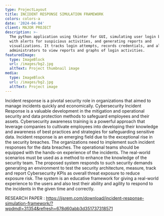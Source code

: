 ```yaml
---
type: ProjectLayout
title: INCIDENT RESPONSE SIMULATION FRAMEWORK
colors: colors-a
date: '2024-04-04'
client: MAJOR PROJECT
description: >-
  The python application using tkinter for GUI, simulating user login behavior
  with alerts for suspicious activities, and generating reports and
  visualizations. It tracks login attempts, records credentials, and allows
  administrators to view reports and graphs of login activities.
featuredImage:
  type: ImageBlock
  url: /images/bg2.jpg
  altText: Project thumbnail image
media:
  type: ImageBlock
  url: /images/bg2.jpg
  altText: Project image
---
```

Incident response is a pivotal security role in organizations that aimed to manage incidents quickly and economically.  Cybersecurity Incident Response is a valuable development in the mitigation and operational security and data protection methods to safeguard employees and their assets. Cybersecurity awareness training is a powerful approach that leverage companies to cultivate employees into developing their knowledge and awareness of best practices and strategies for safeguarding sensitive data. Incident response is an emerging field due to the exceptional rise in the security breaches. The organizations need to implement such incident responses for the data breaches. The operational teams should be equipped with the hands-on experience of the incidents. The real-world scenarios must be used as a method to enhance the knowledge of the security team. The proposed system responds to such security demands generating an environment to test the security architecture, measure, track and report Cybersecurity KPIs as overall threat exposure to reduce exposure risk. The system is an educative framework for giving a real-world experience to the users and also test their ability and agility to respond to the incidents in the given time and correctly.



RESEARCH PAPER : <https://ijsrem.com/download/incident-response-simulation-framework/?wpdmdl=31354&refresh=678d60abb3d351737318571>
